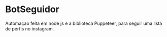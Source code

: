 # BotSeguidor
Automaçao feita em node js e a biblioteca Puppeteer, para seguir uma lista de perfis no instagram.
